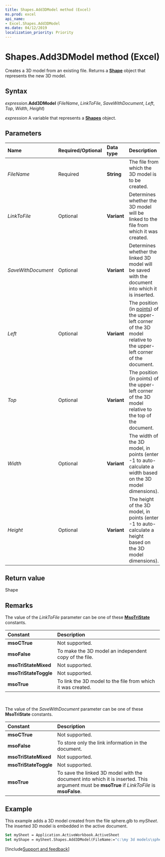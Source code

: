 ```yaml
---
title: Shapes.Add3DModel method (Excel)
ms.prod: excel
api_name:
- Excel.Shapes.Add3DModel
ms.date: 04/12/2019
localization_priority: Priority
---
```



# Shapes.Add3DModel method (Excel)

Creates a 3D model from an existing file. Returns a **[Shape](Excel.Shape.md)** object that represents the new 3D model.


## Syntax

_expression_.**Add3DModel** (_FileName_, _LinkToFile_, _SaveWithDocument_, _Left_, _Top_, _Width_, _Height_)

_expression_ A variable that represents a **[Shapes](Excel.Shapes.md)** object.


## Parameters

|Name|Required/Optional|Data type|Description|
|:-----|:-----|:-----|:-----|
| _FileName_|Required| **String**|The file from which the 3D model is to be created.|
| _LinkToFile_|Optional| **Variant**|Determines whether the 3D model will be linked to the file from which it was created.|
| _SaveWithDocument_|Optional| **Variant**|Determines whether the linked 3D model will be saved with the document into which it is inserted.|
| _Left_|Optional| **Variant**|The position (in [points](../language/glossary/vbe-glossary.md#point)) of the upper-left corner of the 3D model relative to the upper-left corner of the document.|
| _Top_|Optional| **Variant**|The position (in points) of the upper-left corner of the 3D model relative to the top of the document.|
| _Width_|Optional| **Variant**|The width of the 3D model, in points (enter -1 to auto-calculate a width based on the 3D model dimensions).|
| _Height_|Optional| **Variant**|The height of the 3D model, in points (enter -1 to auto-calculate a height based on the 3D model dimensions).|

## Return value

Shape


## Remarks

The value of the  _LinkToFile_ parameter can be one of these **[MsoTriState](Office.MsoTriState.md)** constants.

|Constant|Description|
|:-----|:-----|
| **msoCTrue**|Not supported.|
| **msoFalse**|To make the 3D model an independent copy of the file.|
| **msoTriStateMixed**|Not supported.|
| **msoTriStateToggle**|Not supported.|
| **msoTrue**|To link the 3D model to the file from which it was created.|

<br/>

The value of the _SaveWithDocument_ parameter can be one of these **MsoTriState** constants.

|Constant|Description|
|:-----|:-----|
| **msoCTrue**|Not supported.|
| **msoFalse**|To store only the link information in the document.|
| **msoTriStateMixed**|Not supported.|
| **msoTriStateToggle**|Not supported.|
| **msoTrue**|To save the linked 3D model with the document into which it is inserted. This argument must be **msoTrue** if _LinkToFile_ is **msoFalse**.|


## Example

This example adds a 3D model created from the file sphere.glb to _mySheet_. The inserted 3D model is embedded in the active document.

```vb
Set mySheet = Application.ActiveWorkbook.ActiveSheet
Set myShape = mySheet.Shapes.Add3DModel(FileName:="c:\my 3d models\sphere.glb", LinkToFile:=False, SaveWithDocument:=True, Left:=100, Top:=100, Width:=70, Height:=70 )
```



[!include[Support and feedback](~/includes/feedback-boilerplate.md)]